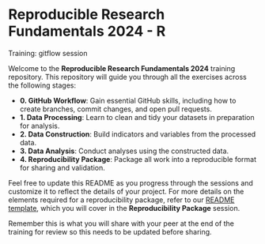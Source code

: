 # Reproducible Research Fundamentals 2024 - R

Training: gitflow session
 

Welcome to the **Reproducible Research Fundamentals 2024** training repository. This repository will guide you through all the exercises across the following stages:

- **0. GitHub Workflow**: Gain essential GitHub skills, including how to create branches, commit changes, and open pull requests.
- **1. Data Processing**: Learn to clean and tidy your datasets in preparation for analysis.
- **2. Data Construction**: Build indicators and variables from the processed data.
- **3. Data Analysis**: Conduct analyses using the constructed data.
- **4. Reproducibility Package**: Package all work into a reproducible format for sharing and validation.

Feel free to update this README as you progress through the sessions and customize it to reflect the details of your project. For more details on the elements required for a reproducibility package, refer to our [README template](https://github.com/worldbank/wb-reproducible-research-repository/blob/main/resources/README_Template.md), which you will cover in the **Reproducibility Package** session.

Remember this is what you will share with your peer at the end of the training for review so this needs to be updated before sharing. 

